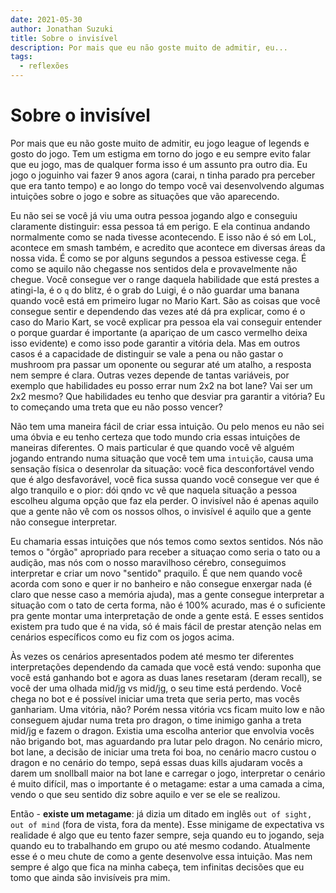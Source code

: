 ```yaml
---
date: 2021-05-30
author: Jonathan Suzuki
title: Sobre o invisível
description: Por mais que eu não goste muito de admitir, eu...
tags:
  - reflexões
---
```


# Sobre o invisível

Por mais que eu não goste muito de admitir, eu jogo league of legends e gosto do jogo. Tem um estigma em torno do jogo e eu sempre evito falar que eu jogo, mas de qualquer forma isso é um assunto pra outro dia. Eu jogo o joguinho vai fazer 9 anos agora (carai, n tinha parado pra perceber que era tanto tempo) e ao longo do tempo você vai desenvolvendo algumas intuições sobre o jogo e sobre as situações que vão aparecendo.

Eu não sei se você já viu uma outra pessoa jogando algo e conseguiu claramente distinguir: essa pessoa tá em perigo. E ela continua andando normalmente como se nada tivesse acontecendo. E isso não é só em LoL, acontece em smash também, e acredito que acontece em diversas áreas da nossa vida. É como se por alguns segundos a pessoa estivesse cega. É como se aquilo não chegasse nos sentidos dela e provavelmente não chegue. Você consegue ver o range daquela habilidade que está prestes a atingi-la, é o `q` do blitz, é o grab do Luigi, é o não guardar uma banana quando você está em primeiro lugar no Mario Kart. São as coisas que você consegue sentir e dependendo das vezes até dá pra explicar, como é o caso do Mario Kart, se você explicar pra pessoa ela vai conseguir entender o porque guardar é importante (a apariçao de um casco vermelho deixa isso evidente) e como isso pode garantir a vitória dela. Mas em outros casos é a capacidade de distinguir se vale a pena ou não gastar o mushroom pra passar um oponente ou segurar até um atalho, a resposta nem sempre é clara. Outras vezes depende de tantas variáveis, por exemplo que habilidades eu posso errar num 2x2 na bot lane? Vai ser um 2x2 mesmo? Que habilidades eu tenho que desviar pra garantir a vitória? Eu to começando uma treta que eu não posso vencer?

Não tem uma maneira fácil de criar essa intuição. Ou pelo menos eu não sei uma óbvia e eu tenho certeza que todo mundo cria essas intuições de maneiras diferentes. O mais particular é que quando você vê alguém jogando entrando numa situação que você tem uma `intuição`, causa uma sensação física o desenrolar da situação: você fica desconfortável vendo que é algo desfavorável, você fica sussa quando você consegue ver que é algo tranquilo e o pior: dói qndo vc vê que naquela situação a pessoa escolheu alguma opção que faz ela perder. O invisível não é apenas aquilo que a gente não vê com os nossos olhos, o invisível é aquilo que a gente não consegue interpretar.

Eu chamaria essas intuições que nós temos como sextos sentidos. Nós não temos o "órgão" apropriado para receber a situaçao como seria o tato ou a audição, mas nós com o nosso maravilhoso cérebro, conseguimos interpretar e criar um novo "sentido" praquilo. É que nem quando você acorda com sono e quer ir no banheiro e não consegue enxergar nada (é claro que nesse caso a memória ajuda), mas a gente consegue interpretar a situação com o tato de certa forma, não é 100% acurado, mas é o suficiente pra gente montar uma interpretação de onde a gente está. E esses sentidos existem pra tudo que é na vida, só é mais fácil de prestar atenção nelas em cenários específicos como eu fiz com os jogos acima.

Às vezes os cenários apresentados podem até mesmo ter diferentes interpretações dependendo da camada que você está vendo: suponha que você está ganhando bot e agora as duas lanes resetaram (deram recall), se você der uma olhada mid/jg vs mid/jg, o seu time está perdendo. Você chega no bot e é possível iniciar uma treta que seria perto, mas vocês ganhariam. Uma vitória, não? Porém nessa vitória vcs ficam muito low e não conseguem ajudar numa treta pro dragon, o time inimigo ganha a treta mid/jg e fazem o dragon. Existia uma escolha anterior que envolvia vocês não brigando bot, mas aguardando pra lutar pelo dragon. No cenário micro, bot lane, a decisão de iniciar uma treta foi boa, no cenário macro custou o dragon e no cenário do tempo, sepá essas duas kills ajudaram vocês a darem um snollball maior na bot lane e carregar o jogo, interpretar o cenário é muito difícil, mas o importante é o metagame: estar a uma camada a cima, vendo o que seu sentido diz sobre aquilo e ver se ele se realizou.

Então - **existe um metagame**: já dizia um ditado em inglês `out of sight, out of mind` (fora de vista, fora da mente). Esse minigame de expectativa vs realidade é algo que eu tento fazer sempre, seja quando eu to jogando, seja quando eu to trabalhando em grupo ou até mesmo codando. Atualmente esse é o meu chute de como a gente desenvolve essa intuição. Mas nem sempre é algo que fica na minha cabeça, tem infinitas decisões que eu tomo que ainda são invisíveis pra mim.
